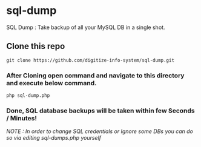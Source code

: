 # sql-dump
SQL Dump : Take backup of all your MySQL DB in a single shot.

## Clone this repo
`git clone https://github.com/digitize-info-system/sql-dump.git`

### After Cloning open command and navigate to this directory and execute below command.
`php sql-dump.php`

### Done, SQL database backups will be taken within few Seconds / Minutes!

*NOTE : In order to change SQL credentials or Ignore some DBs you can do so via editing sql-dumps.php yourself*
